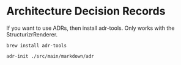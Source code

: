 # Architecture Decision Records

If you want to use ADRs, then install adr-tools. Only works with the StructurizrRenderer.

`brew install adr-tools`

`adr-init ./src/main/markdown/adr`